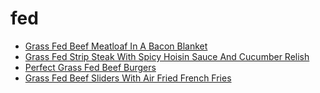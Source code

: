 # fed

 * [Grass Fed Beef Meatloaf In A Bacon Blanket](../../index/g/grass-fed-beef-meatloaf-in-a-bacon-blanket-368549.json)
 * [Grass Fed Strip Steak With Spicy Hoisin Sauce And Cucumber Relish](../../index/g/grass-fed-strip-steak-with-spicy-hoisin-sauce-and-cucumber-relish-356949.json)
 * [Perfect Grass Fed Beef Burgers](../../index/p/perfect-grass-fed-beef-burgers-51210490.json)
 * [Grass Fed Beef Sliders With Air Fried French Fries](../../index/g/grass-fed-beef-sliders-with-air-fried-french-fries.json)
